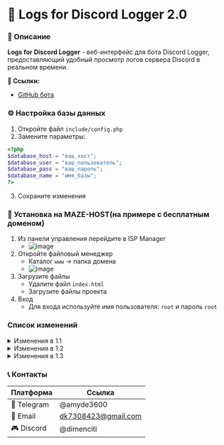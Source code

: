 # 📜 Logs for Discord Logger 2.0

### 📝 Описание

**Logs for Discord Logger** - веб-интерфейс для бота Discord Logger, предоставляющий удобный просмотр логов сервера Discord в реальном времени.

**🔗 Ссылки:**
- [GitHub бота](https://github.com/Dimentiy-cmd/DiscordLoggerBot)

### ⚙️ Настройка базы данных

1. Откройте файл `include/config.php`
2. Замените параметры:
```php
<?php
$database_host = "ваш_хост";
$database_user = "ваш_пользователь";
$database_pass = "ваш_пароль";
$database_name = "имя_базы";
?>
```
3. Сохраните изменения

### 🚀 Установка на MAZE-HOST(на примере с бесплатным доменом)

1. Из панели управления перейдите в ISP Manager
   * ![image](https://cdn.imgchest.com/files/4nec8ej9mo4.PNG)
2. Откройте файловый менеджер
   * Каталог `www` → папка домена
   * ![image](https://cdn.imgchest.com/files/7ogcblnlp9y.png)
3. Загрузите файлы
   * Удалите файл `index.html`
   * Загрузите файлы проекта
4. Вход
   * Для входа используйте имя пользователя: `root` и пароль `root`

### Список изменений

<details>
<summary>Изменения в 1.1</summary>
- удалено управление вкладками через базу данных
</details>

<details>
<summary>Изменения в 1.2</summary>
- добавлена проверка хешей
</details>

<details>
<summary>Изменения в 1.3</summary>
- выполнен редизайн 

- добавлена адаптивность под мобильные устройства

- добавлена поддержка bootstrap v5
</details>

### 📞 Контакты

| Платформа | Ссылка |
|---|---|
| 📱 Telegram | @amyde3600 |
| 📧 Email | dk7308423@gmail.com |
| 🎮 Discord | @dimenciti |